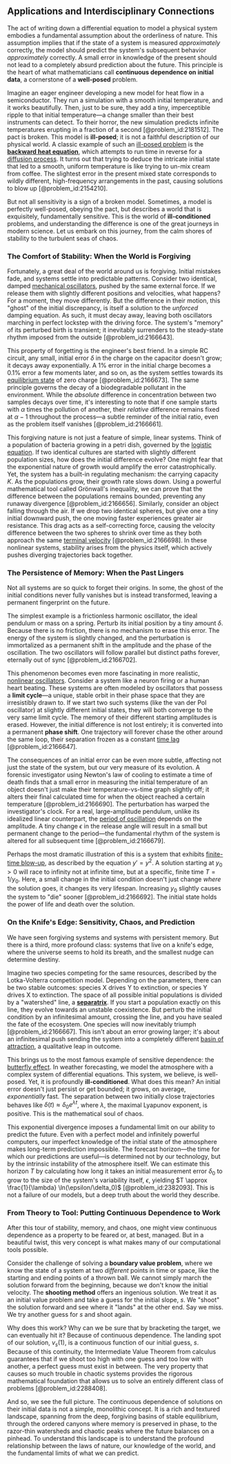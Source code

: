 ## Applications and Interdisciplinary Connections

The act of writing down a differential equation to model a physical system embodies a fundamental assumption about the orderliness of nature. This assumption implies that if the state of a system is measured *approximately* correctly, the model should predict the system's subsequent behavior *approximately* correctly. A small error in knowledge of the present should not lead to a completely absurd prediction about the future. This principle is the heart of what mathematicians call **continuous dependence on initial data**, a cornerstone of a **well-posed** problem.

Imagine an eager engineer developing a new model for heat flow in a semiconductor. They run a simulation with a smooth initial temperature, and it works beautifully. Then, just to be sure, they add a tiny, imperceptible ripple to that initial temperature—a change smaller than their best instruments can detect. To their horror, the new simulation predicts infinite temperatures erupting in a fraction of a second [@problem_id:2181512]. The pact is broken. This model is **ill-posed**; it is not a faithful description of our physical world. A classic example of such an [ill-posed problem](@article_id:147744) is the **[backward heat equation](@article_id:163617)**, which attempts to run time in reverse for a [diffusion process](@article_id:267521). It turns out that trying to deduce the intricate initial state that led to a smooth, uniform temperature is like trying to un-mix cream from coffee. The slightest error in the present mixed state corresponds to wildly different, high-frequency arrangements in the past, causing solutions to blow up [@problem_id:2154210].

But not all sensitivity is a sign of a broken model. Sometimes, a model is perfectly well-posed, obeying the pact, but describes a world that is exquisitely, fundamentally sensitive. This is the world of **ill-conditioned** problems, and understanding the difference is one of the great journeys in modern science. Let us embark on this journey, from the calm shores of stability to the turbulent seas of chaos.

### The Comfort of Stability: When the World is Forgiving

Fortunately, a great deal of the world around us is forgiving. Initial mistakes fade, and systems settle into predictable patterns. Consider two identical, damped [mechanical oscillators](@article_id:269541), pushed by the same external force. If we release them with slightly different positions and velocities, what happens? For a moment, they move differently. But the difference in their motion, this "ghost" of the initial discrepancy, is itself a solution to the *unforced* damping equation. As such, it must decay away, leaving both oscillators marching in perfect lockstep with the driving force. The system's "memory" of its perturbed birth is transient; it inevitably surrenders to the steady-state rhythm imposed from the outside [@problem_id:2166643].

This property of forgetting is the engineer's best friend. In a simple RC circuit, any small, initial error $\delta$ in the charge on the capacitor doesn't grow; it decays away exponentially. A 1% error in the initial charge becomes a 0.1% error a few moments later, and so on, as the system settles towards its [equilibrium state](@article_id:269870) of zero charge [@problem_id:2166673]. The same principle governs the decay of a biodegradable pollutant in the environment. While the *absolute* difference in concentration between two samples decays over time, it's interesting to note that if one sample starts with $\alpha$ times the pollution of another, their *relative* difference remains fixed at $\alpha - 1$ throughout the process—a subtle reminder of the initial ratio, even as the problem itself vanishes [@problem_id:2166661].

This forgiving nature is not just a feature of simple, linear systems. Think of a population of bacteria growing in a petri dish, governed by the [logistic equation](@article_id:265195). If two identical cultures are started with slightly different population sizes, how does the initial difference evolve? One might fear that the exponential nature of growth would amplify the error catastrophically. Yet, the system has a built-in regulating mechanism: the carrying capacity $K$. As the populations grow, their growth rate slows down. Using a powerful mathematical tool called Grönwall's inequality, we can prove that the difference between the populations remains bounded, preventing any runaway divergence [@problem_id:2166656]. Similarly, consider an object falling through the air. If we drop two identical spheres, but give one a tiny initial downward push, the one moving faster experiences greater air resistance. This drag acts as a self-correcting force, causing the velocity difference between the two spheres to shrink over time as they both approach the same [terminal velocity](@article_id:147305) [@problem_id:2166698]. In these nonlinear systems, stability arises from the physics itself, which actively pushes diverging trajectories back together.

### The Persistence of Memory: When the Past Lingers

Not all systems are so quick to forget their origins. In some, the ghost of the initial conditions never fully vanishes but is instead transformed, leaving a permanent fingerprint on the future.

The simplest example is a frictionless harmonic oscillator, the ideal pendulum or mass on a spring. Perturb its initial position by a tiny amount $\delta$. Because there is no friction, there is no mechanism to erase this error. The energy of the system is slightly changed, and the perturbation is immortalized as a permanent shift in the amplitude and the phase of the oscillation. The two oscillators will follow parallel but distinct paths forever, eternally out of sync [@problem_id:2166702].

This phenomenon becomes even more fascinating in more realistic, [nonlinear oscillators](@article_id:266245). Consider a system like a neuron firing or a human heart beating. These systems are often modeled by oscillators that possess a **limit cycle**—a unique, stable orbit in their phase space that they are irresistibly drawn to. If we start two such systems (like the van der Pol oscillator) at slightly different initial states, they will both converge to the very same limit cycle. The memory of their different starting amplitudes is erased. However, the initial difference is not lost entirely; it is converted into a permanent **phase shift**. One trajectory will forever chase the other around the same loop, their separation frozen as a constant [time lag](@article_id:266618) [@problem_id:2166647].

The consequences of an initial error can be even more subtle, affecting not just the state of the system, but our very measure of its evolution. A forensic investigator using Newton's law of cooling to estimate a time of death finds that a small error in measuring the initial temperature of an object doesn't just make their temperature-vs-time graph slightly off; it alters their final calculated time for when the object reached a certain temperature [@problem_id:2166690]. The perturbation has warped the investigator's clock. For a real, large-amplitude pendulum, unlike its idealized linear counterpart, the [period of oscillation](@article_id:270893) depends on the amplitude. A tiny change $\epsilon$ in the release angle will result in a small but permanent change to the period—the fundamental rhythm of the system is altered for all subsequent time [@problem_id:2166679].

Perhaps the most dramatic illustration of this is a system that exhibits [finite-time blow-up](@article_id:141285), as described by the equation $y' = y^2$. A solution starting at $y_0 > 0$ will race to infinity not at infinite time, but at a specific, finite time $T = 1/y_0$. Here, a small change in the initial condition doesn't just change *where* the solution goes, it changes its very lifespan. Increasing $y_0$ slightly causes the system to "die" sooner [@problem_id:2166692]. The initial state holds the power of life and death over the solution.

### On the Knife's Edge: Sensitivity, Chaos, and Prediction

We have seen forgiving systems and systems with persistent memory. But there is a third, more profound class: systems that live on a knife's edge, where the universe seems to hold its breath, and the smallest nudge can determine destiny.

Imagine two species competing for the same resources, described by the Lotka-Volterra competition model. Depending on the parameters, there can be two stable outcomes: species X drives Y to extinction, or species Y drives X to extinction. The space of all possible initial populations is divided by a "watershed" line, a **[separatrix](@article_id:174618)**. If you start a population exactly on this line, they evolve towards an unstable coexistence. But perturb the initial condition by an infinitesimal amount, crossing the line, and you have sealed the fate of the ecosystem. One species will now inevitably triumph [@problem_id:2166667]. This isn't about an error growing larger; it's about an infinitesimal push sending the system into a completely different [basin of attraction](@article_id:142486), a qualitative leap in outcome.

This brings us to the most famous example of sensitive dependence: the [butterfly effect](@article_id:142512). In weather forecasting, we model the atmosphere with a complex system of differential equations. This system, we believe, is well-posed. Yet, it is profoundly **ill-conditioned**. What does this mean? An initial error doesn't just persist or get bounded; it grows, on average, *exponentially* fast. The separation between two initially close trajectories behaves like $\delta(t) \approx \delta_0 e^{\lambda t}$, where $\lambda$, the maximal Lyapunov exponent, is positive. This is the mathematical soul of chaos.

This exponential divergence imposes a fundamental limit on our ability to predict the future. Even with a perfect model and infinitely powerful computers, our imperfect knowledge of the initial state of the atmosphere makes long-term prediction impossible. The forecast horizon—the time for which our predictions are useful—is determined not by our technology, but by the intrinsic instability of the atmosphere itself. We can estimate this horizon $T$ by calculating how long it takes an initial measurement error $\delta_0$ to grow to the size of the system's variability itself, $\epsilon$, yielding $T \approx \frac{1}{\lambda} \ln(\epsilon/\delta_0)$ [@problem_id:2382093]. This is not a failure of our models, but a deep truth about the world they describe.

### From Theory to Tool: Putting Continuous Dependence to Work

After this tour of stability, memory, and chaos, one might view continuous dependence as a property to be feared or, at best, managed. But in a beautiful twist, this very concept is what makes many of our computational tools possible.

Consider the challenge of solving a **boundary value problem**, where we know the state of a system at two *different* points in time or space, like the starting and ending points of a thrown ball. We cannot simply march the solution forward from the beginning, because we don't know the initial velocity. The **shooting method** offers an ingenious solution. We treat it as an initial value problem and take a guess for the initial slope, $s$. We "shoot" the solution forward and see where it "lands" at the other end. Say we miss. We try another guess for $s$ and shoot again.

Why does this work? Why can we be sure that by bracketing the target, we can eventually hit it? Because of continuous dependence. The landing spot of our solution, $v_s(1)$, is a continuous function of our initial guess, $s$. Because of this continuity, the Intermediate Value Theorem from calculus guarantees that if we shoot too high with one guess and too low with another, a perfect guess must exist in between. The very property that causes so much trouble in chaotic systems provides the rigorous mathematical foundation that allows us to solve an entirely different class of problems [@problem_id:2288408].

And so, we see the full picture. The continuous dependence of solutions on their initial data is not a simple, monolithic concept. It is a rich and textured landscape, spanning from the deep, forgiving basins of stable equilibrium, through the ordered canyons where memory is preserved in phase, to the razor-thin watersheds and chaotic peaks where the future balances on a pinhead. To understand this landscape is to understand the profound relationship between the laws of nature, our knowledge of the world, and the fundamental limits of what we can predict.
